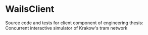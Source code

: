 # WailsClient
Source code and tests for client component of engineering thesis: Concurrent interactive simulator of Krakow's tram network 
